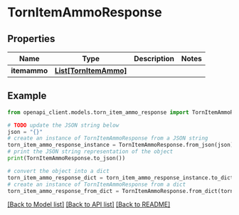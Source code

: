 # TornItemAmmoResponse


## Properties

Name | Type | Description | Notes
------------ | ------------- | ------------- | -------------
**itemammo** | [**List[TornItemAmmo]**](TornItemAmmo.md) |  | 

## Example

```python
from openapi_client.models.torn_item_ammo_response import TornItemAmmoResponse

# TODO update the JSON string below
json = "{}"
# create an instance of TornItemAmmoResponse from a JSON string
torn_item_ammo_response_instance = TornItemAmmoResponse.from_json(json)
# print the JSON string representation of the object
print(TornItemAmmoResponse.to_json())

# convert the object into a dict
torn_item_ammo_response_dict = torn_item_ammo_response_instance.to_dict()
# create an instance of TornItemAmmoResponse from a dict
torn_item_ammo_response_from_dict = TornItemAmmoResponse.from_dict(torn_item_ammo_response_dict)
```
[[Back to Model list]](../README.md#documentation-for-models) [[Back to API list]](../README.md#documentation-for-api-endpoints) [[Back to README]](../README.md)


